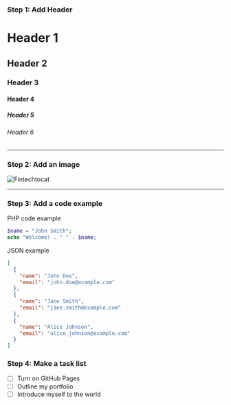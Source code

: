 
### Step 1: Add Header


# Header 1
## Header 2
### Header 3
#### Header 4
##### Header 5
###### Header 6

---

### Step 2: Add an image

![Fintechtocat](https://octodex.github.com/images/Fintechtocat.png)

-----

### Step 3: Add a code example

PHP code example
```php
$name = "John Smith";
echo "Welcome! . " " . $name;
```

JSON example 

```json
[
  {
    "name": "John Doe",
    "email": "john.doe@example.com"
  },
  {
    "name": "Jane Smith",
    "email": "jane.smith@example.com"
  },
  {
    "name": "Alice Johnson",
    "email": "alice.johnson@example.com"
  }
]
```

### Step 4: Make a task list

- [ ] Turn on GitHub Pages
- [ ] Outline my portfolio
- [ ] Introduce myself to the world
